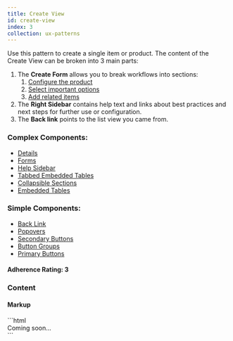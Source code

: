 ```yaml
---
title: Create View
id: create-view
index: 3
collection: ux-patterns
---
```

<div class="row">
  <div class="col-md-3">
    <p>Use this pattern to create a single item or product. The content of the Create View can be broken into 3 main parts:</p>
    <ol>
      <li>The <strong>Create Form</strong> allows you to break workflows into sections:
        <ol>
          <li><a href="javascript:void(0);" class="highlight-source" data-highlight-target="create-example-identify">Configure the product</a></li>
          <li><a href="javascript:void(0);" class="highlight-source" data-highlight-target="create-example-select">Select important options</a></li>
          <li><a href="javascript:void(0);" class="highlight-source" data-highlight-target="create-example-add-related">Add related items</a></li>
        </ol>
      </li>
      <li>The <strong>Right Sidebar</strong> contains help text and links about best practices and next steps for further use or configuration.</li>
      <li>The <strong>Back link</strong> points to the list view you came from. </li>
    </ol>
    <h3>Complex Components:</h3>
    <ul>
      <li><a href="/documentation/ui-components.html#details" class="highlight-source" data-highlight-target="create-example-horizontal-form">Details</a></li>
      <li><a href="/documentation/ui-components.html#forms" class="highlight-source" data-highlight-target="form-highlight-example">Forms</a></li>
      <li><a href="/documentation/ux-patterns.html#create-view" class="highlight-source" data-highlight-target="create-example-help-sidebar">Help Sidebar</a></li>
      <li><a href="/documentation/ui-components.html#tabs" class="highlight-source" data-highlight-target="create-example-tabbed-embedded-table">Tabbed Embedded Tables</a></li>
      <li><a href="/documentation/ui-components.html#details" class="highlight-source" data-highlight-target="create-example-add-related">Collapsible Sections</a></li>
      <li><a href="/documentation/ui-components.html#tabs" class="highlight-source" data-highlight-target="create-example-embedded-table">Embedded Tables</a>
      </li>
    </ul>
    <h3>Simple Components:</h3>
    <ul>
      <li><a href="/documentation/ui-components.html#back-link" class="highlight-source" data-highlight-target="create-example-back-link">Back Link</a></li>
      <li><a href="/documentation/ui-components.html#popover" class="highlight-source" data-highlight-target="add-items-popover">Popovers</a></li>
      <li><a href="/documentation/ui-components.html#secondary-buttons" class="highlight-source" data-highlight-target="add-items-button">Secondary Buttons</a></li>
      <li><a href="/documentation/ui-components.html#button-groups" class="highlight-source" data-highlight-target="create-example-button-group">Button Groups</a></li>
      <li><a href="/documentation/ui-components.html#primary-buttons" class="highlight-source" data-highlight-target="create-example-primary-button">Primary Buttons</a></li>
    </ul>
    <h4>Adherence Rating: 3</h4>
  </div>
  <div class="col-md-9">
    <h3>Content</h3>
  </div>
</div>
<div class="row">
  <div class="col-md-12">
    <h4>Markup</h4>
```html
<div>Coming soon...</div>
```
  </div>
</div>